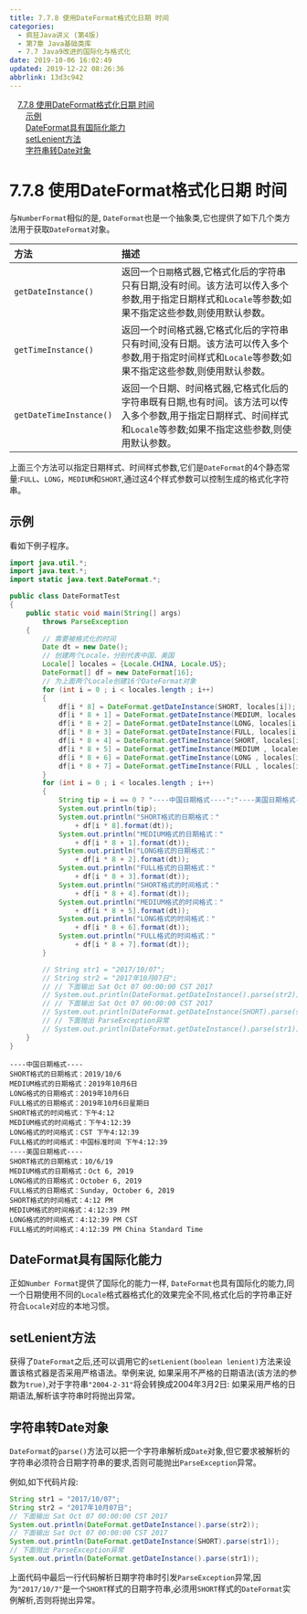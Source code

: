 ```yaml
---
title: 7.7.8 使用DateFormat格式化日期 时间
categories: 
  - 疯狂Java讲义 (第4版)
  - 第7章 Java基础类库
  - 7.7 Java9改进的国际化与格式化
date: 2019-10-06 16:02:49
updated: 2019-12-22 08:26:36
abbrlink: 13d3c942
---
```

<div id='my_toc'><a href="/JavaReadingNotes/13d3c942/#7-7-8-使用DateFormat格式化日期-时间" class="header_1">7.7.8 使用DateFormat格式化日期 时间</a><br><a href="/JavaReadingNotes/13d3c942/#示例" class="header_2">示例</a><br><a href="/JavaReadingNotes/13d3c942/#DateFormat具有国际化能力" class="header_2">DateFormat具有国际化能力</a><br><a href="/JavaReadingNotes/13d3c942/#setLenient方法" class="header_2">setLenient方法</a><br><a href="/JavaReadingNotes/13d3c942/#字符串转Date对象" class="header_2">字符串转Date对象</a><br></div>
<style>.header_1{margin-left: 1em;}.header_2{margin-left: 2em;}.header_3{margin-left: 3em;}.header_4{margin-left: 4em;}.header_5{margin-left: 5em;}.header_6{margin-left: 6em;}</style>
<!--more-->
<script>if (navigator.platform.search('arm')==-1){document.getElementById('my_toc').style.display = 'none';}var e,p = document.getElementsByTagName('p');while (p.length>0) {e = p[0];e.parentElement.removeChild(e);}</script>

<!--end-->
# 7.7.8 使用DateFormat格式化日期 时间 #
与`NumberFormat`相似的是, `DateFormat`也是一个抽象类,它也提供了如下几个类方法用于获取`DateFormat`对象。

|方法|描述|
|:---|:---|
|`getDateInstance()`|返回一个`日期`格式器,它格式化后的字符串只有日期,没有时间。该方法可以传入多个参数,用于指定日期样式和`Locale`等参数;如果不指定这些参数,则使用默认参数。|
|`getTimeInstance()`|返回一个时间格式器,它格式化后的字符串只有时间,没有日期。该方法可以传入多个参数,用于指定时间样式和`Locale`等参数;如果不指定这些参数,则使用默认参数。|
|`getDateTimeInstance()`|返回一个日期、时间格式器,它格式化后的字符串既有日期,也有时间。该方法可以传入多个参数,用于指定日期样式、时间样式和`Locale`等参数;如果不指定这些参数,则使用默认参数。|

上面三个方法可以指定日期样式、时间样式参数,它们是`DateFormat`的4个静态常量:`FULL`、`LONG`，`MEDIUM`和`SHORT`,通过这4个样式参数可以控制生成的格式化字符串。

## 示例 ##
看如下例子程序。
```java
import java.util.*;
import java.text.*;
import static java.text.DateFormat.*;

public class DateFormatTest
{
    public static void main(String[] args)
        throws ParseException
    {
        // 需要被格式化的时间
        Date dt = new Date();
        // 创建两个Locale，分别代表中国、美国
        Locale[] locales = {Locale.CHINA, Locale.US};
        DateFormat[] df = new DateFormat[16];
        // 为上面两个Locale创建16个DateFormat对象
        for (int i = 0 ; i < locales.length ; i++)
        {
            df[i * 8] = DateFormat.getDateInstance(SHORT, locales[i]);
            df[i * 8 + 1] = DateFormat.getDateInstance(MEDIUM, locales[i]);
            df[i * 8 + 2] = DateFormat.getDateInstance(LONG, locales[i]);
            df[i * 8 + 3] = DateFormat.getDateInstance(FULL, locales[i]);
            df[i * 8 + 4] = DateFormat.getTimeInstance(SHORT, locales[i]);
            df[i * 8 + 5] = DateFormat.getTimeInstance(MEDIUM , locales[i]);
            df[i * 8 + 6] = DateFormat.getTimeInstance(LONG , locales[i]);
            df[i * 8 + 7] = DateFormat.getTimeInstance(FULL , locales[i]);
        }
        for (int i = 0 ; i < locales.length ; i++)
        {
            String tip = i == 0 ? "----中国日期格式----":"----美国日期格式----";
            System.out.println(tip);
            System.out.println("SHORT格式的日期格式："
                + df[i * 8].format(dt));
            System.out.println("MEDIUM格式的日期格式："
                + df[i * 8 + 1].format(dt));
            System.out.println("LONG格式的日期格式："
                + df[i * 8 + 2].format(dt));
            System.out.println("FULL格式的日期格式："
                + df[i * 8 + 3].format(dt));
            System.out.println("SHORT格式的时间格式："
                + df[i * 8 + 4].format(dt));
            System.out.println("MEDIUM格式的时间格式："
                + df[i * 8 + 5].format(dt));
            System.out.println("LONG格式的时间格式："
                + df[i * 8 + 6].format(dt));
            System.out.println("FULL格式的时间格式："
                + df[i * 8 + 7].format(dt));
        }

        // String str1 = "2017/10/07";
        // String str2 = "2017年10月07日";
        // // 下面输出 Sat Oct 07 00:00:00 CST 2017
        // System.out.println(DateFormat.getDateInstance().parse(str2));
        // // 下面输出 Sat Oct 07 00:00:00 CST 2017
        // System.out.println(DateFormat.getDateInstance(SHORT).parse(str1));
        // // 下面抛出 ParseException异常
        // System.out.println(DateFormat.getDateInstance().parse(str1));
    }
}
```
```
----中国日期格式----
SHORT格式的日期格式：2019/10/6
MEDIUM格式的日期格式：2019年10月6日
LONG格式的日期格式：2019年10月6日
FULL格式的日期格式：2019年10月6日星期日
SHORT格式的时间格式：下午4:12
MEDIUM格式的时间格式：下午4:12:39
LONG格式的时间格式：CST 下午4:12:39
FULL格式的时间格式：中国标准时间 下午4:12:39
----美国日期格式----
SHORT格式的日期格式：10/6/19
MEDIUM格式的日期格式：Oct 6, 2019
LONG格式的日期格式：October 6, 2019
FULL格式的日期格式：Sunday, October 6, 2019
SHORT格式的时间格式：4:12 PM
MEDIUM格式的时间格式：4:12:39 PM
LONG格式的时间格式：4:12:39 PM CST
FULL格式的时间格式：4:12:39 PM China Standard Time
```
<!--SSTStart-->
## DateFormat具有国际化能力 ##
正如`Number Format`提供了国际化的能力一样, `DateFormat`也具有国际化的能力,同一个日期使用不同的`Locale`格式器格式化的效果完全不同,格式化后的字符串正好符合`Locale`对应的本地习惯。
## setLenient方法 ##
获得了`DateFormat`之后,还可以调用它的`setLenient(boolean lenient)`方法来设置该格式器是否采用严格语法。举例来说,
如果采用不严格的日期语法(该方法的参数为`true)`,对于字符串`"2004-2-31"`将会转换成2004年3月2日:
如果采用严格的日期语法,解析该字符串时将抛出异常。
## 字符串转Date对象 ##
`DateFormat`的`parse()`方法可以把一个字符串解析成`Date`对象,但它要求被解析的字符串必须符合日期字符串的要求,否则可能抛出`ParseException`异常。
<!--SSTStop-->
例如,如下代码片段:
```java
String str1 = "2017/10/07";
String str2 = "2017年10月07日";
// 下面输出 Sat Oct 07 00:00:00 CST 2017
System.out.println(DateFormat.getDateInstance().parse(str2));
// 下面输出 Sat Oct 07 00:00:00 CST 2017
System.out.println(DateFormat.getDateInstance(SHORT).parse(str1));
// 下面抛出 ParseException异常
System.out.println(DateFormat.getDateInstance().parse(str1));
```
上面代码中最后一行代码解析日期字符串时引发`ParseException`异常,因为`"2017/10/7"`是一个`SHORT`样式的日期字符串,必须用`SHORT`样式的`DateFormat`实例解析,否则将抛出异常。
